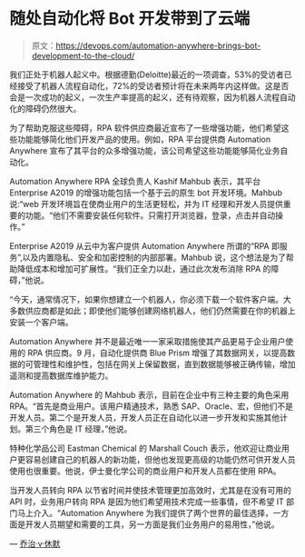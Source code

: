 # 随处自动化将 Bot 开发带到了云端

> 原文：<https://devops.com/automation-anywhere-brings-bot-development-to-the-cloud/>

我们正处于机器人起义中。根据德勤(Deloitte)最近的一项调查，53%的受访者已经接受了机器人流程自动化，72%的受访者预计将在未来两年内这样做。这是否会是一次成功的起义，一次生产率提高的起义，还有待观察，因为机器人流程自动化的障碍仍然很大。

为了帮助克服这些障碍，RPA 软件供应商最近宣布了一些增强功能，他们希望这些功能能够简化他们开发产品的使用。例如，RPA 平台提供商 Automation Anywhere 宣布了其平台的众多增强功能，该公司希望这些功能能够简化业务自动化。

Automation Anywhere RPA 全球负责人 Kashif Mahbub 表示，其平台 Enterprise A2019 的增强功能包括一个基于云的原生 bot 开发环境。Mahbub 说:“web 开发环境旨在使商业用户的生活更轻松，并为 IT 经理和开发人员提供重要的功能。“他们不需要安装任何软件。只需打开浏览器，登录，点击并自动操作。”

Enterprise A2019 从云中为客户提供 Automation Anywhere 所谓的“RPA 即服务”,以及内置隐私、安全和加密控制的内部部署。Mahbub 说，这个想法是为了帮助降低成本和增加可扩展性。“我们正全力以赴，通过此次发布消除 RPA 的障碍，”他说。

“今天，通常情况下，如果你想建立一个机器人，你必须下载一个软件客户端。大多数供应商都是如此；即使他们能够创建网络机器人，他们仍然需要在你的机器上安装一个客户端。

Automation Anywhere 并不是最近唯一一家采取措施使其产品更易于企业用户使用的 RPA 供应商。9 月，自动化提供商 Blue Prism 增强了其数据网关，以提高数据的可管理性和维护性，包括在网关上保留数据，直到数据能够被正确传输，增加遥测和提高数据库维护能力。

Automation Anywhere 的 Mahbub 表示，目前在企业中有三种主要的角色采用 RPA。“首先是商业用户。该用户精通技术，熟悉 SAP、Oracle、宏，但他们不是开发人员。第二个是开发人员，开发人员正在自动化以进一步开发和实施其他计划。第三个角色是 IT 经理，”他说。

特种化学品公司 Eastman Chemical 的 Marshall Couch 表示，他欢迎让商业用户更容易创建自己的机器人的新功能，但他也发现更高级的功能仍然可供开发人员使用也很重要。他说，伊士曼化学公司的商业用户和开发人员都在使用 RPA。

当开发人员转向 RPA 以节省时间并使技术管理更加高效时，尤其是在没有可用的 API 时，业务用户转向 RPA 是因为他们希望用技术完成一些事情，但不希望 IT 部门马上介入。“Automation Anywhere 为我们提供了两个世界的最佳选择，一方面是开发人员期望和需要的工具，另一方面是我们业务用户的易用性，”他说。

— [乔治·v·休默](https://devops.com/author/george-hulme/)